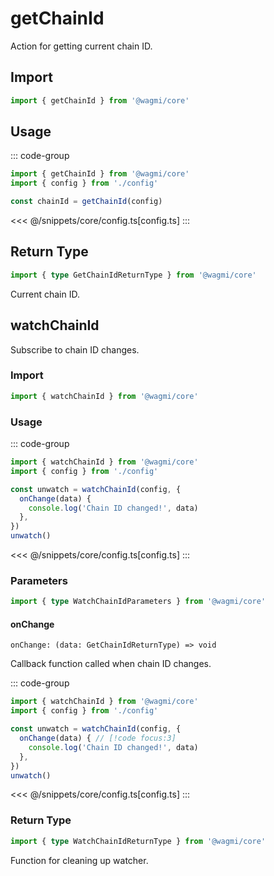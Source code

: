 # getChainId

Action for getting current chain ID.

## Import

```ts
import { getChainId } from '@wagmi/core'
```

## Usage

::: code-group
```ts [index.ts]
import { getChainId } from '@wagmi/core'
import { config } from './config'

const chainId = getChainId(config)
```
<<< @/snippets/core/config.ts[config.ts]
:::

## Return Type

```ts
import { type GetChainIdReturnType } from '@wagmi/core'
```

Current chain ID.

## watchChainId

Subscribe to chain ID changes.

### Import

```ts
import { watchChainId } from '@wagmi/core'
```

### Usage

::: code-group
```ts [index.ts]
import { watchChainId } from '@wagmi/core'
import { config } from './config'

const unwatch = watchChainId(config, {
  onChange(data) {
    console.log('Chain ID changed!', data)
  },
})
unwatch()
```
<<< @/snippets/core/config.ts[config.ts]
:::

### Parameters

```ts
import { type WatchChainIdParameters } from '@wagmi/core'
```

#### onChange

`onChange: (data: GetChainIdReturnType) => void`

Callback function called when chain ID changes.

::: code-group
```ts [index.ts]
import { watchChainId } from '@wagmi/core'
import { config } from './config'

const unwatch = watchChainId(config, {
  onChange(data) { // [!code focus:3]
    console.log('Chain ID changed!', data)
  },
})
unwatch()
```
<<< @/snippets/core/config.ts[config.ts]
:::

### Return Type

```ts
import { type WatchChainIdReturnType } from '@wagmi/core'
```

Function for cleaning up watcher.